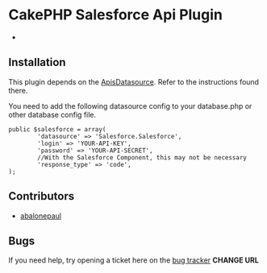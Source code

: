 # CakePHP Salesforce Api Plugin

*
## Installation

This plugin depends on the [ApisDatasource](https://github.com/ProLoser/CakePHP-Api-Datasources). Refer to the instructions found there.

You need to add the following datasource config to your database.php or other database config file.

    public $salesforce = array(
            'datasource' => 'Salesforce.Salesforce',
            'login' => 'YOUR-API-KEY',
            'password' => 'YOUR-API-SECRET',
            //With the Salesforce Component, this may not be necessary
            'response_type' => 'code',
    );

## Contributors

* [abalonepaul](http://www.protelligence.com/)

## Bugs

If you need help, try opening a ticket here on the [bug tracker](https://github.com/proloser/cakephp-api-datasources/issues)
 **CHANGE URL**